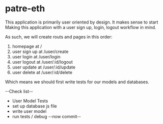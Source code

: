 # patre-eth

This application is primarily user oriented by design. It makes sense to start
Making this application with a user sign up, login, logout workflow in mind.

As such, we will create routs and pages in this order:

1. homepage at /
2. user sign up at /user/create
3. user login at /user/login
4. user logout at /user/:id/logout
5. user update at /user/:id/update
6. user delete at /user/:id/delete

Which means we should first write tests for our models and databases.

--Check list--
* User Model Tests
* set up database js file
* write user model
* run tests / debug
--now commit-- 